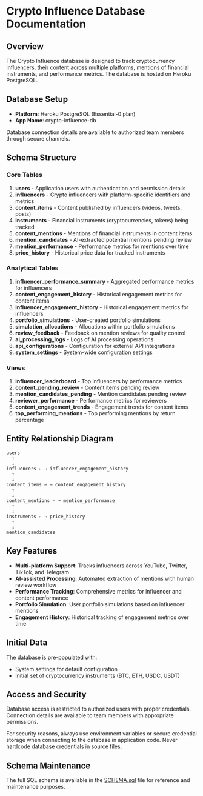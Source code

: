 # Crypto Influence Database Documentation

## Overview

The Crypto Influence database is designed to track cryptocurrency influencers, their content across multiple platforms, mentions of financial instruments, and performance metrics. The database is hosted on Heroku PostgreSQL.

## Database Setup

- **Platform**: Heroku PostgreSQL (Essential-0 plan)
- **App Name**: crypto-influence-db

Database connection details are available to authorized team members through secure channels.

## Schema Structure

### Core Tables

1. **users** - Application users with authentication and permission details
2. **influencers** - Crypto influencers with platform-specific identifiers and metrics
3. **content_items** - Content published by influencers (videos, tweets, posts)
4. **instruments** - Financial instruments (cryptocurrencies, tokens) being tracked
5. **content_mentions** - Mentions of financial instruments in content items
6. **mention_candidates** - AI-extracted potential mentions pending review
7. **mention_performance** - Performance metrics for mentions over time
8. **price_history** - Historical price data for tracked instruments

### Analytical Tables

1. **influencer_performance_summary** - Aggregated performance metrics for influencers
2. **content_engagement_history** - Historical engagement metrics for content items
3. **influencer_engagement_history** - Historical engagement metrics for influencers
4. **portfolio_simulations** - User-created portfolio simulations
5. **simulation_allocations** - Allocations within portfolio simulations
6. **review_feedback** - Feedback on mention reviews for quality control
7. **ai_processing_logs** - Logs of AI processing operations
8. **api_configurations** - Configuration for external API integrations
9. **system_settings** - System-wide configuration settings

### Views

1. **influencer_leaderboard** - Top influencers by performance metrics
2. **content_pending_review** - Content items pending review
3. **mention_candidates_pending** - Mention candidates pending review
4. **reviewer_performance** - Performance metrics for reviewers
5. **content_engagement_trends** - Engagement trends for content items
6. **top_performing_mentions** - Top performing mentions by return percentage

## Entity Relationship Diagram

```
users
  ↑
  ↓
influencers ← → influencer_engagement_history
  ↑
  ↓
content_items ← → content_engagement_history
  ↑
  ↓
content_mentions ← → mention_performance
  ↑
  ↓
instruments ← → price_history
  ↑
  ↓
mention_candidates
```

## Key Features

- **Multi-platform Support**: Tracks influencers across YouTube, Twitter, TikTok, and Telegram
- **AI-assisted Processing**: Automated extraction of mentions with human review workflow
- **Performance Tracking**: Comprehensive metrics for influencer and content performance
- **Portfolio Simulation**: User portfolio simulations based on influencer mentions
- **Engagement History**: Historical tracking of engagement metrics over time

## Initial Data

The database is pre-populated with:
- System settings for default configuration
- Initial set of cryptocurrency instruments (BTC, ETH, USDC, USDT)

## Access and Security

Database access is restricted to authorized users with proper credentials. Connection details are available to team members with appropriate permissions.

For security reasons, always use environment variables or secure credential storage when connecting to the database in application code. Never hardcode database credentials in source files.

## Schema Maintenance

The full SQL schema is available in the [SCHEMA.sql](SCHEMA.sql) file for reference and maintenance purposes.

